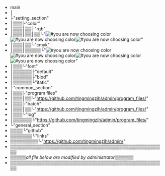 - main
- │
- ├"setting_section"
- │▒▒▒├"color"
- │▒▒▒│▒▒├"rgb"
- │▒▒▒│▒▒│▒▒└"![#you are now choosing color](https://via.placeholder.com/15/ffaaaa/ffaaaa.png)![#you are now choosing color](https://via.placeholder.com/15/aaffaa/aaffaa.png)![#you are now choosing color](https://via.placeholder.com/15/aaaaff/aaaaff.png)" 
- │▒▒▒│▒▒└"cmyk"
- │▒▒▒│▒▒▒▒▒└"![#you are now choosing color](https://via.placeholder.com/15/aaaaaa/aaaaaa.png)![#you are now choosing color](https://via.placeholder.com/15/ffffaa/ffffaa.png)![#you are now choosing color](https://via.placeholder.com/15/ffaaff/ffaaff.png)![#you are now choosing color](https://via.placeholder.com/15/aaffff/aaffff.png)"
- │▒▒▒└"font"
- │▒▒▒▒▒▒├"default"
- │▒▒▒▒▒▒├"blod"
- │▒▒▒▒▒▒└"itatic"
- ├"common_section"
- │▒▒▒├"program files"
- │▒▒▒│▒▒└"https://github.com/tingmingzih/admin/program_files/"
- │▒▒▒├"batch"
- │▒▒▒│▒▒└"https://github.com/tingmingzih/admin/program_files/"
- │▒▒▒└"log"
- │▒▒▒▒▒▒└"https://github.com/tingmingzih/admin/program_files/"
- └"general_section"
- ▒▒▒▒└"github"
- ▒▒▒▒▒▒▒└"links"
- ▒▒▒▒▒▒▒▒▒└"https://github.com/tingmingzih/admin/"
- ▒▒▒▒▒▒▒▒▒▒▒▒▒▒▒▒▒▒▒▒▒▒▒▒▒▒▒▒▒▒▒▒▒▒▒▒▒▒▒▒▒▒▒▒▒▒▒▒▒▒
- ▒▒▒▒▒*all file below are modified by administrator*▒▒▒▒▒▒
- ▒▒▒▒▒▒▒▒▒▒▒▒▒▒▒▒▒▒▒▒▒▒▒▒▒▒▒▒▒▒▒▒▒▒▒▒▒▒▒▒▒▒▒▒▒▒▒▒▒▒
